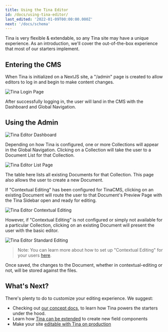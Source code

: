 ```yaml
---
title: Using the Tina Editor
id: /docs/using-tina-editor/
last_edited: '2022-01-09T00:00:00.000Z'
next: '/docs/schema'
---
```


Tina is very flexible & extendable, so any Tina site may have a unique experience. As an introduction, we'll cover the out-of-the-box experience that most of our starters implement.

## Entering the CMS

When Tina is initialized on a NextJS site, a "/admin" page is created to allow editors to log in and begin to make content changes.

![Tina Login Page](/img/tina-login.png)

After successfully logging in, the user will land in the CMS with the Dashboard and Global Navigation.

## Using the Admin

![Tina Editor Dashboard](/img/tina-dashboard.png)

Depending on how Tina is configured, one or more Collections will appear in the Global Navigation. Clicking on a Collection will take the user to a Document List for that Collection.

![Tina Editor List Page](/img/tina-list-page.png)

The table here lists all existing Documents for that Collection. This page also allows the user to create a new Document.

If "Contextual Editing" has been configured for TinaCMS, clicking on an existing Document will route the user to that Document's Preview Page with the Tina Sidebar open and ready for editing.

![Tina Editor Contextual Editing](/img/tina-contextual-editing.png)

However, if "Contextual Editing" is not configured or simply not available for a particular Collection, clicking on an existing Document will present the user with the basic editor.

![Tina Editor Standard Editing](/img/tina-standard-editing.png)

> Note: You can learn more about how to set up "Contextual Editing" for your users [here](/docs/tinacms-context).

Once saved, the changes to the Document, whether in contextual-editing or not, will be stored against the files.

## What's Next?

There's plenty to do to customize your editing experience. We suggest:

- Checking out [our concept docs](/docs/schema/), to learn how Tina powers the starters under the hood.
- Learn how [Tina can be extended](/docs/advanced/extending-tina/) to create new field components
- Make your site [editable with Tina on production](/docs/tina-cloud/)
